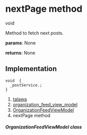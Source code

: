 
<div>

# nextPage method

</div>


void 



Method to fetch next posts.

**params**: None

**returns**: None



## Implementation

``` language-dart
void  {
  _postService.;
}
```







1.  [talawa](../../index.md)
2.  [organization_feed_view_model](../../view_model_after_auth_view_models_feed_view_models_organization_feed_view_model/)
3.  [OrganizationFeedViewModel](../../view_model_after_auth_view_models_feed_view_models_organization_feed_view_model/OrganizationFeedViewModel-class.md)
4.  nextPage method

##### OrganizationFeedViewModel class







